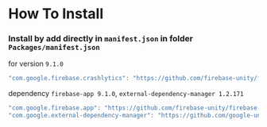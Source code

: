 # How To Install

### Install by add directly in `manifest.json` in folder `Packages/manifest.json`


for version `9.1.0`
```csharp
"com.google.firebase.crashlytics": "https://github.com/firebase-unity/firebase-crashlytics.git#9.1.0",
```


dependency `firebase-app 9.1.0`, `external-dependency-manager 1.2.171`
```csharp
"com.google.firebase.app": "https://github.com/firebase-unity/firebase-app.git#9.1.0",
"com.google.external-dependency-manager": "https://github.com/google-unity/external-dependency-manager.git#1.2.171",
```
